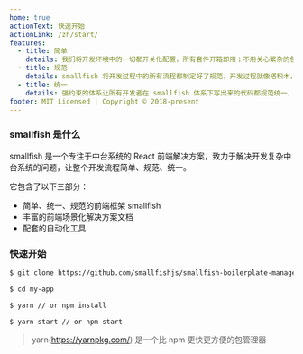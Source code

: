 ```yaml
---
home: true
actionText: 快速开始
actionLink: /zh/start/
features:
  - title: 简单
    details: 我们将开发环境中的一切都开关化配置，所有套件开箱即用；不用关心繁杂的包依赖升级问题，只需要关心 smallfish 一个版本；
  - title: 规范
    details: smallfish 将开发过程中的所有流程都制定好了规范，开发过程就像搭积木，让你的精力百分百聚焦到业务逻辑中；
  - title: 统一
    details: 强约束的体系让所有开发者在 smallfish 体系下写出来的代码都规范统一，极大减轻后续维护成本；
footer: MIT Licensed | Copyright © 2018-present
---
```


### smallfish 是什么

smallfish 是一个专注于中台系统的 React 前端解决方案，致力于解决开发复杂中台系统的问题，让整个开发流程简单、规范、统一。

它包含了以下三部分：

- 简单、统一、规范的前端框架 smallfish
- 丰富的前端场景化解决方案文档
- 配套的自动化工具

### 快速开始

```bash
$ git clone https://github.com/smallfishjs/smallfish-boilerplate-management-system.git my-app

$ cd my-app

$ yarn // or npm install

$ yarn start // or npm start
```

> yarn(https://yarnpkg.com/) 是一个比 npm 更快更方便的包管理器
